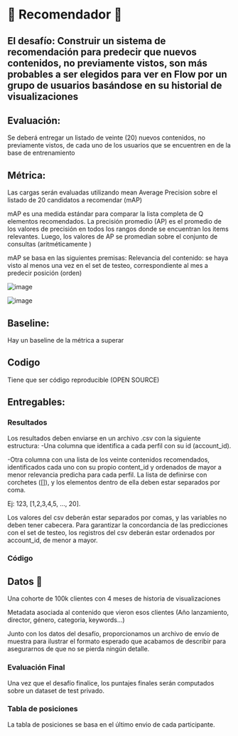 # :vhs: Recomendador :vhs:

## El desafío: Construir un sistema de recomendación para predecir que nuevos contenidos, no previamente vistos, son más probables a ser elegidos para ver en Flow por un grupo de usuarios basándose en su historial de visualizaciones

## Evaluación:  
Se deberá entregar un listado de veinte (20) nuevos contenidos, no previamente vistos, de cada uno de los usuarios que se encuentren en de la base de entrenamiento 

## Métrica:  
Las cargas serán evaluadas utilizando mean Average Precision sobre el listado de 20 candidatos a recomendar (mAP) 

mAP es una medida estándar para comparar la lista completa de Q elementos recomendados. 
La precisión promedio (AP) es el promedio de los valores de precisión en todos los rangos donde se encuentran los items relevantes. Luego, los valores de AP se promedian sobre el conjunto de consultas (aritméticamente )

mAP se basa en las siguientes premisas: Relevancia del contenido: se haya visto al menos una vez en el set de testeo, correspondiente al mes a predecir posición (orden)

![image](https://user-images.githubusercontent.com/59797580/123177717-31a66400-d45c-11eb-8618-3decb9e16f05.png)

![image](https://user-images.githubusercontent.com/59797580/123177755-3e2abc80-d45c-11eb-985f-29a564a20da7.png)


## Baseline:
Hay un baseline de la métrica a superar 

## Codigo 

Tiene que ser código reproducible (OPEN SOURCE) 

## Entregables: 
### Resultados

Los resultados deben enviarse en un archivo .csv con la siguiente estructura: 
-Una columna que identifica a cada perfil con su id (account_id). 

-Otra columna con una lista de los veinte contenidos recomendados, identificados cada uno con su propio content_id y ordenados de mayor a menor relevancia predicha para cada perfil. La lista de definirse con corchetes ([]), y los elementos dentro de ella deben estar separados por coma. 

Ej: 123, [1,2,3,4,5, …, 20]. 

Los valores del csv deberán estar separados por comas, y las variables no deben tener cabecera. Para garantizar la concordancia de las predicciones con el set de testeo, los registros del csv deberán estar ordenados por account_id, de menor a mayor. 

### Código


## Datos :file_folder:

Una cohorte de 100k clientes con 4 meses de historia de visualizaciones   

Metadata asociada al contenido que vieron esos clientes (Año lanzamiento, director, género, categoria, keywords...)

Junto con los datos del desafío, proporcionamos un archivo de envío de muestra para ilustrar el formato esperado que acabamos de describir para asegurarnos de que no se pierda ningún detalle. 


### Evaluación Final
Una vez que el desafío finalice, los puntajes finales serán computados sobre un dataset de test privado.

### Tabla de posiciones
La tabla de posiciones se basa en el último envio de cada participante. 





